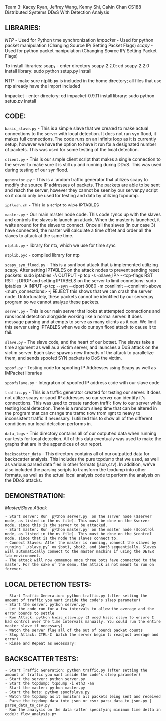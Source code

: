 Team 3: Kacey Ryan, Jeffrey Wang, Kenny Shi, Calvin Chan
CS188 Distributed Systems
DDoS With Detection Analysis

## LIBRARIES:

_NTP_ - Used for Python time synchronization
_Impacket_ - Used for python packet manipulation (Changing Source IP/ Setting Packet Flags)
_scapy_ - Used for python packet manipulation (Changing Source IP/ Setting Packet Flags)

To install libraries:
scapy - enter directory scapy-2.2.0: cd scapy-2.2.0
        install library:             sudo python setup.py install

NTP - make sure ntplib.py is included in the home directory; all files that use ntp already have the import included

Impacket - enter directory: cd impacket-0.9.11
        install library: sudo python setup.py install

## CODE:

`basic_slave.py` - This is a simple slave that we created to make actual connections to the server with local detection. It does not run syn flood, it makes full connections. The code runs on an infinite loop as it is currently setup, however we have the option to have it run for a designated number of packets. This was used for some testing of the local detection.

`client.py` - This is our simple client script that makes a single connection to the server to make sure it is still up and running during DDoS. This was used during testing of our syn flood.

`generator.py` - This is a random traffic generator that utilizes scapy to modify the source IP addresses of packets. The packets are able to be sent and reach the server, however they cannot be seen by our server.py script so it could only be used for testing and data by utilizing tcpdump.

`ipflush.sh` - This is a script to wipe IPTABLES

`master.py` - Our main master node code. This code syncs up with the slaves and controls the slaves to launch an attack. When the master is launched, it waits around for the slaves to connect. Once all the slaves (in our case 3) have connected, the master will calculate a time offset and order all the slaves to attack at the same time.

`ntplib.py` - library for ntp, which we use for time sync

`ntplib.pyc` - compiled library for ntp

`scapy_syn_flood.py` - This is a synflood attack that is implemented utilizing scapy. After setting IPTABLES on the attack nodes to prevent sending reset packets: sudo iptables -A OUTPUT -p tcp -s <slave_IP> --tcp-flags RST RST -j DROP
and setting IPTABELS on the server to limit connetions: sudo iptables -A INPUT -p tcp --syn --dport 8080 -m connlimit --connlimit-above <num_connections> -j REJECT
this shows that we can crash the server node. Unfortunately, these packets cannot be identified by our server.py program so we cannot analyze these packets.

`server.py` - This is our main server that looks at attempted connections and runs local detection alongside working like a normal server. It does message parsing and attempts to serve as many clients as it can. We limit this server using IPTABLES when we do our syn flood attack to cause it to fail.

`slave.py` - The slave code, and the heart of our botnet. The slaves take a time argument as well as a victim server, and launches a DoS attack on the victim server. Each slave spawns new threads of the attack to parallelize them, and sends spoofed SYN packets to DoS the victim. 

`spoof.py` - Testing code for spoofing IP Addresses using Scapy as well as IMPacket libraries

`spoofslave.py` - Integration of spoofed IP address code with our slave code

`traffic.py` - This is a traffic generator created for testing our server. It does not utilize scapy or spoof IP addresses so our server can identify it's connections. This was used to create random traffic flow to our server while testing local detection. There is a random sleep time that can be altered in the program that can change the traffic flow from light to heavy to inconsistent traffic if necessary. I utilized this to show all of the different conditions our local detection performs in.

`data_logs` - This directory contains all of our outputted data when running our tests for local detection. All of this data eventually was used to make the graphs that are in the appendices of our report.

`backscatter_data` - This directory contains all of our outputted data for backscatter analysis. This includes the pure tcpdump that we used, as well as various parsed data files in other formats (json,csv). In addition, we’ve also included the parsing scripts to transform the tcpdump into other formats, as well as the actual local analysis code to perform the analysis on the DDoS attacks.

## DEMONSTRATION:

_Master/Slave Attack_

    - Start server: Run `python server.py` on the server node ($server node, as listed in the ns file). This must be done on the $server node, since this is the server to be attacked.
    - Start master: Run `python master.py` on the master node ($control node, as listed in the ns file). This must be done on the $control node, since that is the node the slaves connect to.
    - Connect Slaves: After the master is running, connect the slaves by running `./slave.py` on $bot1, $bot2, and $bot3 sequentially. Slaves will automatically connect to the master machine if using the DETER lab environment. 
    - The attack will now commence once three bots have connected to the master. For the sake of the demo, the attack is not meant to run on forever.

## LOCAL DETECTION TESTS:

    - Start Traffic Generation: python traffic.py (after setting the amount of traffic you want inside the code's sleep parameter)
    - Start the server: python server.py
    - Let the code run for a few intervals to allow the average and the error bounds to settle.
    - Run Attack: python basic_slave.py (I used basic slave to ensure I had control over the time intervals manually. You could run the entire master slave if necessary)
    - Watch the server flag all of the out of bounds packet counts
    - Stop Attack: CTRL-C (Watch the server begin to readjust average and error)
    - Rinse and Repeat as necessary!

## BACKSCATTER TESTS:

    - Start Traffic Generation: python traffic.py (after setting the amount of traffic you want inside the code's sleep parameter)
    - Start the server: python server.py
    - Start the tcpdump: tcpdump -i eth3 -an
    - Start the master: python master.py
    - Start the bots: python spoofslave.py
    - Watch the tcpdump as it monitors all packets being sent and received
    - Parse the tcpdump data into json or csv: parse_data_to_json.py | parse_data_to_csv.py
    - Run the analysis on the data (after specifying minimum time delta in code): flow_analysis.py



